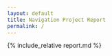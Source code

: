 ```yaml
---
layout: default
title: Navigation Project Report
permalink: /
---
```


{% include_relative report.md %}
